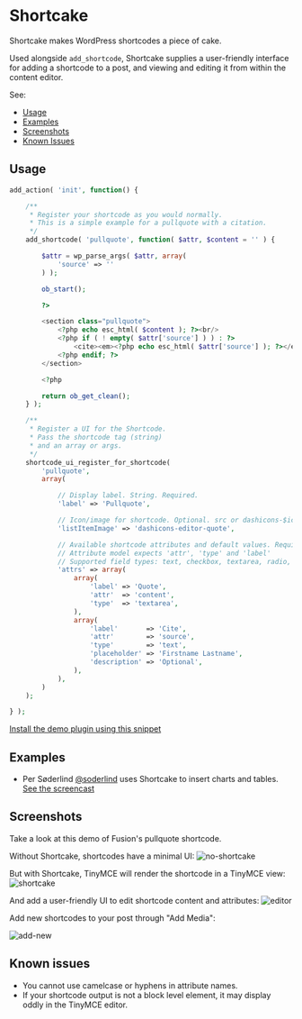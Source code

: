 Shortcake
============

Shortcake makes WordPress shortcodes a piece of cake.

Used alongside `add_shortcode`, Shortcake supplies a user-friendly interface for adding a shortcode to a post, and viewing and editing it from within the content editor.

See:

* [Usage](#usage)
* [Examples](#examples)
* [Screenshots](#screenshots)
* [Known Issues](#known-issues)

## Usage

```php
add_action( 'init', function() {

	/**
	 * Register your shortcode as you would normally.
	 * This is a simple example for a pullquote with a citation.
	 */
	add_shortcode( 'pullquote', function( $attr, $content = '' ) {

		$attr = wp_parse_args( $attr, array(
			'source' => ''
		) );

		ob_start();

		?>

		<section class="pullquote">
			<?php echo esc_html( $content ); ?><br/>
			<?php if ( ! empty( $attr['source'] ) ) : ?>
				<cite><em><?php echo esc_html( $attr['source'] ); ?></em></cite>
			<?php endif; ?>
		</section>

		<?php

		return ob_get_clean();
	} );

	/**
	 * Register a UI for the Shortcode.
	 * Pass the shortcode tag (string)
	 * and an array or args.
	 */
	shortcode_ui_register_for_shortcode(
		'pullquote',
		array(

			// Display label. String. Required.
			'label' => 'Pullquote',

			// Icon/image for shortcode. Optional. src or dashicons-$icon. Defaults to carrot.
			'listItemImage' => 'dashicons-editor-quote',

			// Available shortcode attributes and default values. Required. Array.
			// Attribute model expects 'attr', 'type' and 'label'
			// Supported field types: text, checkbox, textarea, radio, select, email, url, number, and date.
			'attrs' => array(
				array(
					'label' => 'Quote',
					'attr'  => 'content',
					'type'  => 'textarea',
				),
				array(
					'label'       => 'Cite',
					'attr'        => 'source',
					'type'        => 'text',
					'placeholder' => 'Firstname Lastname',
					'description' => 'Optional',
				),
			),
		)
	);

} );

````

[Install the demo plugin using this snippet](https://gist.github.com/Mte90/cb8a0e37565d219062ec)

## Examples

* Per Søderlind [@soderlind](https://twitter.com/soderlind) uses Shortcake to insert charts and tables. [See the screencast](http://screencast.com/t/ZJ1u3CvKF5uq)

## Screenshots

Take a look at this demo of Fusion's pullquote shortcode.

Without Shortcake, shortcodes have a minimal UI:
![no-shortcake](https://cloud.githubusercontent.com/assets/36432/5930132/7351524e-a640-11e4-9246-543ee8138397.png)

But with Shortcake, TinyMCE will render the shortcode in a TinyMCE view:
![shortcake](https://cloud.githubusercontent.com/assets/36432/5930148/99c404c6-a640-11e4-995d-76f6101277fe.png)

And add a user-friendly UI to edit shortcode content and attributes:
![editor](https://cloud.githubusercontent.com/assets/36432/5930154/ad46c38a-a640-11e4-904e-20b09c15b980.png)

Add new shortcodes to your post through "Add Media":

![add-new](https://cloud.githubusercontent.com/assets/36432/5930160/caca5ba6-a640-11e4-9cc7-3b8ae92c422f.png)

## Known issues

* You cannot use camelcase or hyphens in attribute names.
* If your shortcode output is not a block level element, it may display oddly in the TinyMCE editor.
